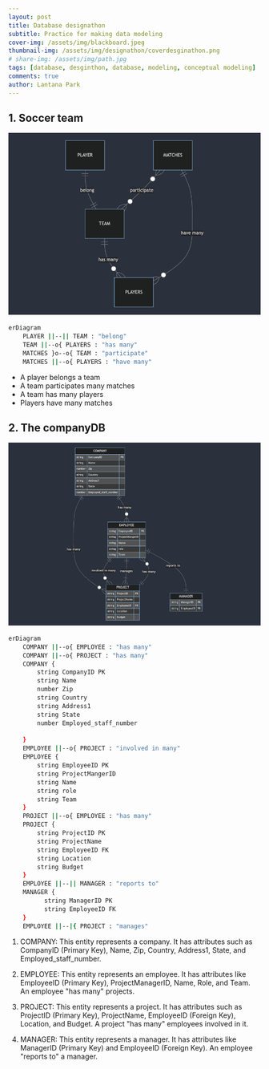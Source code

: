 ```yaml
---
layout: post
title: Database designathon
subtitle: Practice for making data modeling
cover-img: /assets/img/blackboard.jpeg
thumbnail-img: /assets/img/designathon/coverdesginathon.png
# share-img: /assets/img/path.jpg
tags: [database, desginthon, database, modeling, conceptual modeling]
comments: true
author: Lantana Park
---
```


## 1. Soccer team

![seccer team](/assets/img/designathon/mermaid-diagram-2024-02-26-102446.png)

```bash
erDiagram
    PLAYER ||--|| TEAM : "belong"
    TEAM ||--o{ PLAYERS : "has many"
    MATCHES }o--o{ TEAM : "participate"
    MATCHES ||--o{ PLAYERS : "have many"
```

- A player belongs a team
- A team participates many matches
- A team has many players
- Players have many matches

## 2. The companyDB

![company](/assets/img/designathon/mermaid-diagram-2024-03-04-094749.png)

```bash
erDiagram
    COMPANY ||--o{ EMPLOYEE : "has many"
    COMPANY ||--o{ PROJECT : "has many"
    COMPANY {
        string CompanyID PK
        string Name
        number Zip
        string Country
        string Address1
        string State
        number Employed_staff_number

    }
    EMPLOYEE ||--o{ PROJECT : "involved in many"
    EMPLOYEE {
        string EmployeeID PK
        string ProjectMangerID
        string Name
        string role
        string Team
    }
    PROJECT ||--o{ EMPLOYEE : "has many"
    PROJECT {
        string ProjectID PK
        string ProjectName
        string EmployeeID FK
        string Location
        string Budget
    }
    EMPLOYEE ||--|| MANAGER : "reports to"
    MANAGER {
          string ManagerID PK
          string EmployeeID FK
    }
    EMPLOYEE ||--|{ PROJECT : "manages"
```

1. COMPANY: This entity represents a company. It has attributes such as CompanyID (Primary Key), Name, Zip, Country, Address1, State, and Employed_staff_number.

2. EMPLOYEE: This entity represents an employee. It has attributes like EmployeeID (Primary Key), ProjectManagerID, Name, Role, and Team. An employee "has many" projects.

3. PROJECT: This entity represents a project. It has attributes such as ProjectID (Primary Key), ProjectName, EmployeeID (Foreign Key), Location, and Budget. A project "has many" employees involved in it.

4. MANAGER: This entity represents a manager. It has attributes like ManagerID (Primary Key) and EmployeeID (Foreign Key). An employee "reports to" a manager.
